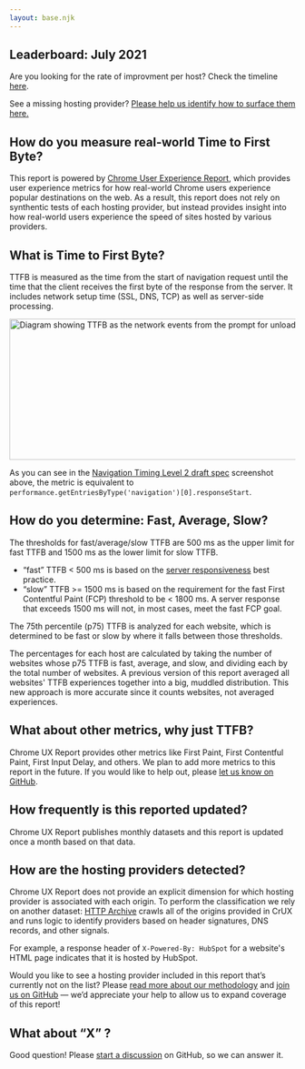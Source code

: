```yaml
---
layout: base.njk
---
```


<script class="data-json" type="application/json">{{ metadata.inlineJSON | dump | safe }}</script>
<script type="module" src="/assets/js/main.js?{{metadata.version}}"></script>

<h2>Leaderboard: July 2021</h2>

<div class="app-container"></div>

<section>
  <p>
    Are you looking for the rate of improvment per host?
    Check the timeline <a href="/archive">here</a>.
  </p>
</section>

<section>
  <p>
    See a missing hosting provider?
    <a href="https://github.com/rviscomi/ismyhostfastyet/blob/master/README.md#contribute">
      Please help us identify how to surface them here.
    </a>
  </p>
</section>

<section>
  <h2>How do you measure real-world Time to First Byte?</h2>

  <p>
    This report is powered by <a href="http://bit.ly/chrome-ux-report">Chrome User Experience Report</a>,
    which provides user experience metrics for how real-world Chrome users experience popular
    destinations on the web. As a result, this report does not rely on synthentic tests of
    each hosting provider, but instead provides insight into how real-world users experience
    the speed of sites hosted by various providers.
  </p>

  <h2>What is Time to First Byte?</h2>

  <p>
    TTFB is measured as the time from the start of navigation request until the time that the
    client receives the first byte of the response from the server. It includes network setup time
    (SSL, DNS, TCP) as well as server-side processing.
  </p>

  <img src="/assets/ttfb.png" loading="lazy" height="248" width="800" alt="Diagram showing TTFB as the network events from the prompt for unload to the response start">

  <p>
    As you can see in the <a href="https://w3c.github.io/navigation-timing/">Navigation Timing Level 2 draft spec</a>
    screenshot above, the metric is equivalent to <code>performance.getEntriesByType('navigation')[0].responseStart</code>.
  </p>

  <h2>How do you determine: Fast, Average, Slow?</h2>

  <p>
    The thresholds for fast/average/slow TTFB are 500 ms as the upper limit for fast TTFB and 1500 ms as the lower limit for slow TTFB.
  </p>

  <ul>
    <li>
      “fast” TTFB &lt; 500 ms is based on the <a href="https://developers.google.com/speed/docs/insights/Server">server responsiveness</a>
            best practice.
    </li>
    <li>
      “slow” TTFB &gt;= 1500 ms is based on the requirement for the fast First Contentful Paint (FCP) threshold
      to be &lt; 1800 ms. A server response that exceeds 1500 ms will not, in most cases, meet the fast FCP goal.
    </li>
  </ul>

  <p>
    The 75th percentile (p75) TTFB is analyzed for each website, which is determined to be fast or slow by where it falls between those thresholds.
  </p>

  <p>
    The percentages for each host are calculated by taking the number of websites whose p75 TTFB is fast, average, and slow, and dividing each by the total number of websites. A previous version of this report averaged all websites' TTFB experiences together into a big, muddled distribution. This new approach is more accurate since it counts websites, not averaged experiences.
  </p>

  <h2>What about other metrics, why just TTFB?</h2>

  <p>
    Chrome UX Report provides other metrics like First Paint, First Contentful Paint, First Input Delay,
    and others. We plan to add more metrics to this report in the future. If you would like to help out,
    please <a href="https://github.com/rviscomi/ismyhostfastyet">let us know on GitHub</a>.
  </p>

  <h2>How frequently is this reported updated?</h2>

  <p>
    Chrome UX Report publishes monthly datasets and this report is updated once a month based on that data.
  </p>

  <h2>How are the hosting providers detected?</h2>

  <p>
    Chrome UX Report does not provide an explicit dimension for which hosting provider
    is associated with each origin. To perform the classification we rely on another
    dataset: <a href="https://httparchive.org">HTTP Archive</a> crawls all of the origins provided
    in CrUX and runs logic to identify providers based on header signatures, DNS records, and other signals.
  </p>

  <p>
    For example, a response header of <code>X-Powered-By: HubSpot</code> for a website's HTML page indicates that
    it is hosted by HubSpot.
  </p>

  <p>
    Would you like to see a hosting provider included in this report that’s currently
    not on the list? Please <a href="https://github.com/rviscomi/ismyhostfastyet/blob/master/README.md#methodology">read more about our methodology</a>
    and <a href="https://github.com/rviscomi/ismyhostfastyet/">join us on GitHub</a> — we’d appreciate your help to
    allow us to expand coverage of this report!
  </p>

  <h2>What about <q>X</q> ?</h2>

  <p>Good question! Please <a href="https://github.com/rviscomi/ismyhostfastyet/issues">start a discussion</a> on GitHub, so we can answer it.</p>
</section>
